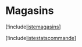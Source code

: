 # Magasins

[!include[listemagasins](magasins.listemagasins.autogen.md)]

[!include[listestatscommande](magasins.listestatscommande.autogen.md)]

























